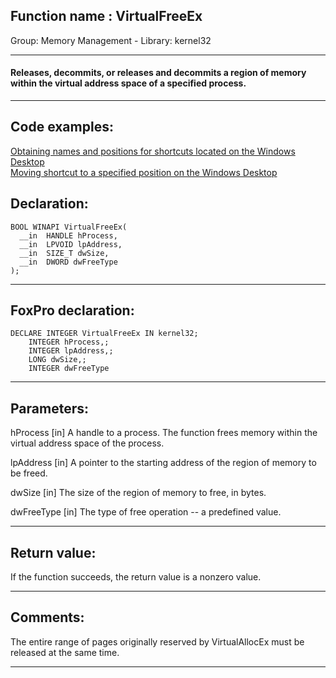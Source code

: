 
## Function name : VirtualFreeEx
Group: Memory Management - Library: kernel32    
***  


#### Releases, decommits, or releases and decommits a region of memory within the virtual address space of a specified process.
***  


## Code examples:
[Obtaining names and positions for shortcuts located on the Windows Desktop](../../samples/sample_579.md)  
[Moving shortcut to a specified position on the Windows Desktop](../../samples/sample_581.md)  

## Declaration:
```foxpro  
BOOL WINAPI VirtualFreeEx(
  __in  HANDLE hProcess,
  __in  LPVOID lpAddress,
  __in  SIZE_T dwSize,
  __in  DWORD dwFreeType
);  
```  
***  


## FoxPro declaration:
```foxpro  
DECLARE INTEGER VirtualFreeEx IN kernel32;
	INTEGER hProcess,;
	INTEGER lpAddress,;
	LONG dwSize,;
	INTEGER dwFreeType  
```  
***  


## Parameters:
hProcess [in]
A handle to a process. The function frees memory within the virtual address space of the process.

lpAddress [in]
A pointer to the starting address of the region of memory to be freed.

dwSize [in]
The size of the region of memory to free, in bytes.

dwFreeType [in]
The type of free operation -- a predefined value.  
***  


## Return value:
If the function succeeds, the return value is a nonzero value.  
***  


## Comments:
The entire range of pages originally reserved by VirtualAllocEx must be released at the same time.  
  
***  

